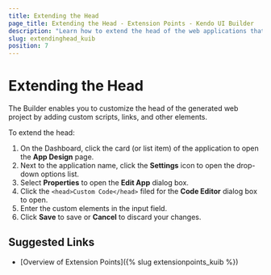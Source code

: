 ```yaml
---
title: Extending the Head
page_title: Extending the Head - Extension Points - Kendo UI Builder
description: "Learn how to extend the head of the web applications that are generated with the Kendo UI Builder."
slug: extendinghead_kuib
position: 7
---
```


# Extending the Head

The Builder enables you to customize the head of the generated web project by adding custom scripts, links, and other elements.

To extend the head:

1. On the Dashboard, click the card (or list item) of the application to open the **App Design** page.
1. Next to the application name, click the **Settings** icon to open the drop-down options list.
1. Select **Properties** to open the **Edit App** dialog box.
1. Click the `<head>Custom Code</head>` filed for the **Code Editor** dialog box to open.
1. Enter the custom elements in the input field.
1. Click **Save** to save or **Cancel** to discard your changes.

## Suggested Links

* [Overview of Extension Points]({% slug extensionpoints_kuib %})
